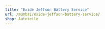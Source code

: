```yaml
---
title: "Exide Jeffson Battery Service"
url: /mumbai/exide-jeffson-battery-service/
shop: Autoteile
---
```

